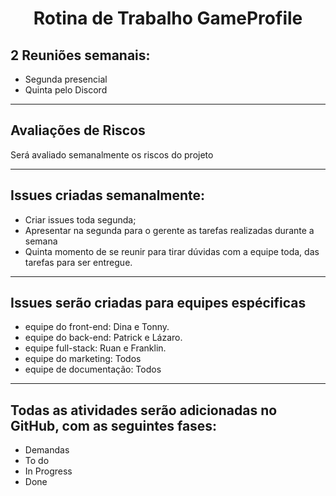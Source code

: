 <div align="center">

# Rotina de Trabalho GameProfile

</div>

## 2 Reuniões semanais:

- Segunda presencial
- Quinta pelo Discord

---

## Avaliações de Riscos

Será avaliado semanalmente os riscos do projeto

---

## Issues criadas semanalmente:

- Criar issues toda segunda;
- Apresentar na segunda para o gerente as tarefas realizadas durante a semana
- Quinta momento de se reunir para tirar dúvidas com a equipe toda, das tarefas para ser entregue.

---

## Issues serão criadas para equipes espécificas

- equipe do front-end: Dina e Tonny.
- equipe do back-end: Patrick e Lázaro.
- equipe full-stack: Ruan e Franklin.
- equipe do marketing: Todos
- equipe de documentação: Todos

---

## Todas as atividades serão adicionadas no GitHub, com as seguintes fases:

- Demandas
- To do
- In Progress
- Done
